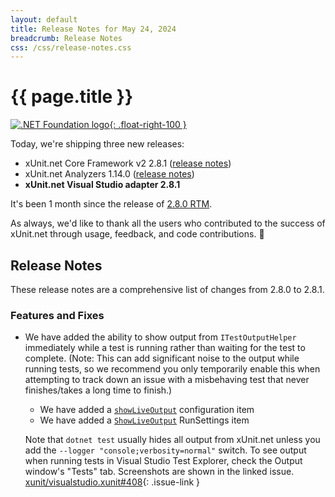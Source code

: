 ```yaml
---
layout: default
title: Release Notes for May 24, 2024
breadcrumb: Release Notes
css: /css/release-notes.css
---
```


# {{ page.title }}

[![.NET Foundation logo](https://raw.githubusercontent.com/xunit/media/main/dotnet-foundation.svg){: .float-right-100 }](https://dotnetfoundation.org/projects/project-detail/xunit)

Today, we're shipping three new releases:

* xUnit.net Core Framework v2 2.8.1 ([release notes](/releases/v2/2.8.1))
* xUnit.net Analyzers 1.14.0 ([release notes](/releases/analyzers/1.14.0))
* **xUnit.net Visual Studio adapter 2.8.1**

It's been 1 month since the release of [2.8.0 RTM](2.8.0).

As always, we'd like to thank all the users who contributed to the success of xUnit.net through usage, feedback, and code contributions. 🎉

## Release Notes

These release notes are a comprehensive list of changes from 2.8.0 to 2.8.1.

### Features and Fixes

* We have added the ability to show output from `ITestOutputHelper` immediately while a test is running rather than waiting for the test to complete. (Note: This can add significant noise to the output while running tests, so we recommend you only temporarily enable this when attempting to track down an issue with a misbehaving test that never finishes/takes a long time to finish.)

  * We have added a [`showLiveOutput`](/docs/configuration-files#showLiveOutput) configuration item
  * We have added a [`ShowLiveOutput`](/docs/runsettings#ShowLiveOutput) RunSettings item

  Note that `dotnet test` usually hides all output from xUnit.net unless you add the `--logger "console;verbosity=normal"` switch. To see output when running tests in Visual Studio Test Explorer, check the Output window's "Tests" tab. Screenshots are shown in the linked issue. [xunit/visualstudio.xunit#408](https://github.com/xunit/visualstudio.xunit/issues/408){: .issue-link }
